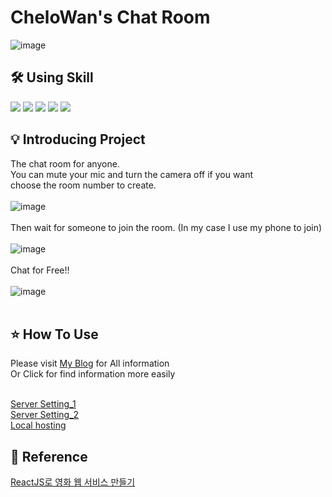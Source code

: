 # CheloWan's Chat Room
> 

![image](https://user-images.githubusercontent.com/105213482/230747982-c8bab108-a143-4461-aa6e-55f83222e08e.png)




## 🛠 Using Skill

<img src="https://img.shields.io/badge/Javascript-F7DF1E?style=for-the-badge&logo=react&logoColor=white">  <img src="https://img.shields.io/badge/node.js-339933?style=for-the-badge&logo=nodedotjs&logoColor=white">  <img src="https://img.shields.io/badge/socketdotio-010101?style=for-the-badge&logo=socketdotio&logoColor=white">  <img src="https://img.shields.io/badge/webrtc-333333?style=for-the-badge&logo=webrtc&logoColor=white">  <img src="https://img.shields.io/badge/babel-F9DC3E?style=for-the-badge&logo=babel&logoColor=white">




## 💡 Introducing Project

The chat room for anyone.<br>
You can mute your mic and turn the camera off if you want <br>
choose the room number to create.
<br><br>
![image](https://user-images.githubusercontent.com/105213482/231857494-86f92b4d-b6d6-46f8-a852-5af6498499cb.png)
<br><br>
Then wait for someone to join the room.
(In my case I use my phone to join)
<br><br>
![image](https://user-images.githubusercontent.com/105213482/231857902-3e495ef8-bfe7-4ccd-94dc-be10d0dfff6f.png)
<br><br>
Chat for Free!!
<br><br>
![image](https://user-images.githubusercontent.com/105213482/231858024-af6a0313-aeee-46cd-b547-d80585ffd6a6.png)
<br><br>


## ⭐️ How To Use

Please visit [My Blog](https://cheolwan.tistory.com/category/Zoom%20%EC%BD%94%EB%94%A9) for All information<br>
Or Click for find information more easily<br><br>

[Server Setting_1](https://cheolwan.tistory.com/58)<br>
[Server Setting_2](https://cheolwan.tistory.com/59)<br>
[Local hosting](https://cheolwan.tistory.com/85)
<br>




## 📁 Reference
[ReactJS로 영화 웹 서비스 만들기](https://nomadcoders.co/react-for-beginners)
